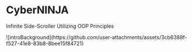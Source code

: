 <h1>CyberNINJA</h1>
<p>Infinite Side-Scroller Utilizing OOP Principles</p>
![introBackground](https://github.com/user-attachments/assets/3cb6388f-f527-41e8-83b8-8bee15f84721)
